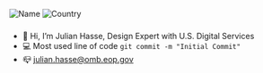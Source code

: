 ![Name](https://img.shields.io/badge/JULIAN%20HASSE-UX%20DESIGNER-red)
![Country](https://img.shields.io/badge/North%20Carolina-USA-blue)


###
- 👋 Hi, I’m Julian Hasse, Design Expert with U.S. Digital Services 
- :computer: Most used line of code `git commit -m "Initial Commit"`
- 📪 julian.hasse@omb.eop.gov



